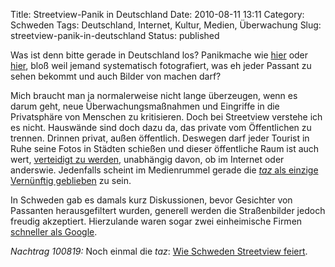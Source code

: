 Title: Streetview-Panik in Deutschland
Date: 2010-08-11 13:11
Category: Schweden
Tags: Deutschland, Internet, Kultur, Medien, Überwachung
Slug: streetview-panik-in-deutschland
Status: published

Was ist denn bitte gerade in Deutschland los? Panikmache wie
[hier](http://www.flickr.com/photos/heiko/4881636732/) oder
[hier](http://www.spiegel.de/thema/google_street_view/), bloß weil
jemand systematisch fotografiert, was eh jeder Passant zu sehen bekommt
und auch Bilder von machen darf?

Mich braucht man ja normalerweise nicht lange überzeugen, wenn es darum
geht, neue Überwachungsmaßnahmen und Eingriffe in die Privatsphäre von
Menschen zu kritisieren. Doch bei Streetview verstehe ich es nicht.
Hauswände sind doch dazu da, das private vom Öffentlichen zu trennen.
Drinnen privat, außen öffentlich. Deswegen darf jeder Tourist in Ruhe
seine Fotos in Städten schießen und dieser öffentliche Raum ist auch
wert, [verteidigt zu
werden](http://www.zeit.de/digital/datenschutz/2010-08/streetview-jens-best),
unabhängig davon, ob im Internet oder anderswie. Jedenfalls scheint im
Medienrummel gerade die [*taz* als einzige Vernünftig
geblieben](http://www.taz.de/1/netz/netzpolitik/artikel/1/ein-grund-zur-freude/)
zu sein.

In Schweden gab es damals kurz Diskussionen, bevor Gesichter von
Passanten herausgefiltert wurden, generell werden die Straßenbilder
jedoch freudig akzeptiert. Hierzulande waren sogar zwei einheimische
Firmen [schneller als
Google](http://www.fiket.de/2010/01/21/streetview-schweden/).

*Nachtrag 100819:* Noch einmal die *taz*: [Wie Schweden Streetview
feiert](http://www.taz.de/1/netz/netzpolitik/artikel/1/dazugehoeren-dank-google/).

